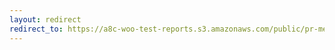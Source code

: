 ```yaml
---
layout: redirect
redirect_to: https://a8c-woo-test-reports.s3.amazonaws.com/public/pr-merge/38745/e2e/index.html
---
```

